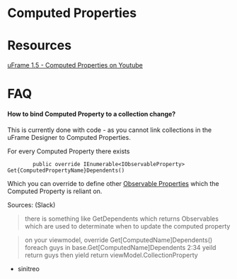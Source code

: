 # Computed Properties

# Resources

[uFrame 1.5 - Computed Properties on Youtube](https://www.youtube.com/watch?v=09gPdNbidDs)

# FAQ

#### How to bind Computed Property to a collection change?

This is currently done with code - as you cannot link collections in the uFrame Designer to Computed Properties.

For every Computed Property there exists

	        public override IEnumerable<IObservableProperty> Get{ComputedPropertyName}Dependents()

Which you can override to define other [Observable Properties](Observable-Property) which the Computed Property is reliant on.

Sources: (Slack)
> there is something like Get<ComputedProperty>Dependents which returns Observables which are used to determinate when to update the computed property

> on your viewmodel, override Get[ComputedName]Dependents()
foreach guys in base.Get[ComputedName]Dependents
2:34
yeild return guys
then yield return viewModel.CollectionProperty 
- sinitreo
